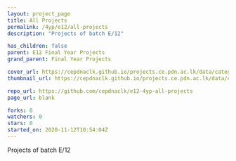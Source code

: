 ```yaml
---
layout: project_page
title: All Projects
permalink: /4yp/e12/all-projects
description: "Projects of batch E/12"

has_children: false
parent: E12 Final Year Projects
grand_parent: Final Year Projects

cover_url: https://cepdnaclk.github.io/projects.ce.pdn.ac.lk/data/categories/4yp/cover_page.jpg
thumbnail_url: https://cepdnaclk.github.io/projects.ce.pdn.ac.lk/data/categories/4yp/thumbnail.jpg

repo_url: https://github.com/cepdnaclk/e12-4yp-all-projects
page_url: blank

forks: 0
watchers: 0
stars: 0
started_on: 2020-11-12T10:54:04Z
---
```

Projects of batch E/12

